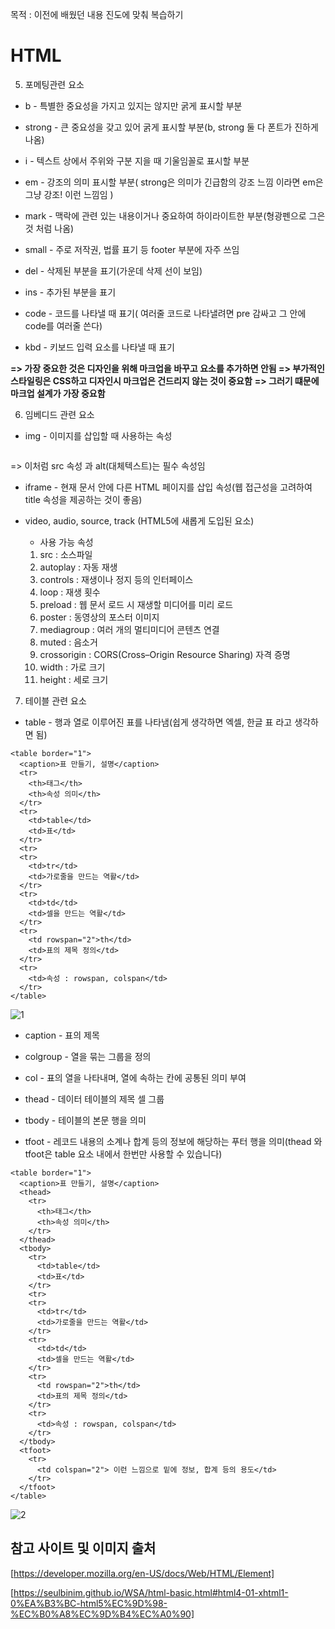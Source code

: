 목적 : 이전에 배웠던 내용 진도에 맞춰 복습하기

# HTML

5. 포메팅관련 요소

- b - 특별한 중요성을 가지고 있지는 않지만 굵게 표시할 부분

- strong - 큰 중요성을 갖고 있어 굵게 표시할 부분(b, strong 둘 다 폰트가 진하게 나옴)

- i - 텍스트 상에서 주위와 구분 지을 때 기울임꼴로 표시할 부분

- em - 강조의 의미 표시할 부분( strong은 의미가 긴급함의 강조 느낌 이라면 em은 그냥 강조! 이런 느낌임 )

- mark - 맥락에 관련 있는 내용이거나 중요하여 하이라이트한 부분(형광펜으로 그은 것 처럼 나옴)

- small - 주로 저작권, 법률 표기 등 footer 부분에 자주 쓰임

- del - 삭제된 부분을 표기(가운데 삭제 선이 보임)

- ins - 추가된 부분을 표기

- code - 코드를 나타낼 때 표기( 여러줄 코드로 나타낼려면 pre 감싸고 그 안에 code를 여러줄 쓴다)

- kbd - 키보드 입력 요소를 나타낼 때 표기

<strong>=> 가장 중요한 것은 디자인을 위해 마크업을 바꾸고 요소를 추가하면 안됨 </strong>
<strong>=> 부가적인 스타일링은 CSS하고 디자인시 마크업은 건드리지 않는 것이 중요함</strong>
<strong>=> 그러기 떄문에 마크업 설계가 가장 중요함</strong>

6. 임베디드 관련 요소

- img - 이미지를 삽입할 때 사용하는 속성

```<img src="waffle.jpg" width="200" height="150" alt="바나나 와플" />

```

=> 이처럼 src 속성 과 alt(대체텍스트)는 필수 속성임

- iframe - 현재 문서 안에 다른 HTML 페이지를 삽입 속성(웹 접근성을 고려하여 title 속성을 제공하는 것이 좋음)

- video, audio, source, track (HTML5에 새롭게 도입된 요소)
  - 사용 가능 속성
  1. src : 소스파일
  2. autoplay : 자동 재생
  3. controls : 재생이나 정지 등의 인터페이스
  4. loop : 재생 횟수
  5. preload : 웹 문서 로드 시 재생할 미디어를 미리 로드
  6. poster : 동영상의 포스터 이미지
  7. mediagroup : 여러 개의 멀티미디어 콘텐츠 연결
  8. muted : 음소거
  9. crossorigin : CORS(Cross–Origin Resource Sharing) 자격 증명
  10. width : 가로 크기
  11. height : 세로 크기

7. 테이블 관련 요소

- table - 행과 열로 이루어진 표를 나타냄(쉽게 생각하면 엑셀, 한글 표 라고 생각하면 됨)

```
<table border="1">
  <caption>표 만들기, 설명</caption>
  <tr>
    <th>태그</th>
    <th>속성 의미</th>
  </tr>
  <tr>
    <td>table</td>
    <td>표</td>
  </tr>
  <tr>
  <tr>
    <td>tr</td>
    <td>가로줄을 만드는 역활</td>
  </tr>
  <tr>
    <td>td</td>
    <td>셀을 만드는 역활</td>
  </tr>
  <tr>
    <td rowspan="2">th</td>
    <td>표의 제목 정의</td>
  </tr>
  <tr>
    <td>속성 : rowspan, colspan</td>
  </tr>
</table>
```

![1](https://user-images.githubusercontent.com/69140464/131519022-76e7bca0-b4d5-48e7-bf29-4efad24f42d6.PNG)

- caption - 표의 제목

- colgroup - 열을 묶는 그룹을 정의

- col - 표의 열을 나타내며, 열에 속하는 칸에 공통된 의미 부여

- thead - 데이터 테이블의 제목 셀 그룹

- tbody - 테이블의 본문 행을 의미

- tfoot - 레코드 내용의 소계나 합계 등의 정보에 해당하는 푸터 행을 의미(thead 와 tfoot은 table 요소 내에서 한번만 사용할 수 있습니다)

```
<table border="1">
  <caption>표 만들기, 설명</caption>
  <thead>
    <tr>
      <th>태그</th>
      <th>속성 의미</th>
    </tr>
  </thead>
  <tbody>
    <tr>
      <td>table</td>
      <td>표</td>
    </tr>
    <tr>
    <tr>
      <td>tr</td>
      <td>가로줄을 만드는 역활</td>
    </tr>
    <tr>
      <td>td</td>
      <td>셀을 만드는 역활</td>
    </tr>
    <tr>
      <td rowspan="2">th</td>
      <td>표의 제목 정의</td>
    </tr>
    <tr>
      <td>속성 : rowspan, colspan</td>
    </tr>
  </tbody>
  <tfoot>
    <tr>
      <td colspan="2"> 이런 느낌으로 밑에 정보, 합계 등의 용도</td>
    </tr>
  </tfoot>
</table>

```

![2](https://user-images.githubusercontent.com/69140464/131520442-e2b64898-abe0-4945-b523-4612e36ab64e.PNG)

## 참고 사이트 및 이미지 출처

[https://developer.mozilla.org/en-US/docs/Web/HTML/Element]

[https://seulbinim.github.io/WSA/html-basic.html#html4-01-xhtml1-0%EA%B3%BC-html5%EC%9D%98-%EC%B0%A8%EC%9D%B4%EC%A0%90]
